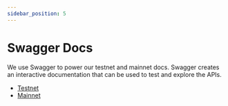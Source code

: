 ```yaml
---
sidebar_position: 5
---
```


# Swagger Docs

We use Swagger to power our testnet and mainnet docs. Swagger creates an interactive documentation that can be used to
 test and explore the APIs.

- [Testnet](https://api.evmos.dev)
- [Mainnet](https://api.evmos.org)